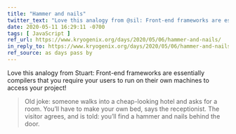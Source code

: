 ```yaml
---
title: "Hammer and nails"
twitter_text: "Love this analogy from @sil: Front-end frameworks are essentially compilers that you require your users to run on their own machines to access your project!"
date: 2020-05-11 16:29:11 -0700
tags: [ JavaScript ]
ref_url: https://www.kryogenix.org/days/2020/05/06/hammer-and-nails/
in_reply_to: https://www.kryogenix.org/days/2020/05/06/hammer-and-nails/
ref_source: as days pass by
---
```


Love this analogy from Stuart: Front-end frameworks are essentially compilers that you require your users to run on their own machines to access your project!

> Old joke: someone walks into a cheap-looking hotel and asks for a room. You’ll have to make your own bed, says the receptionist. The visitor agrees, and is told: you’ll find a hammer and nails behind the door.